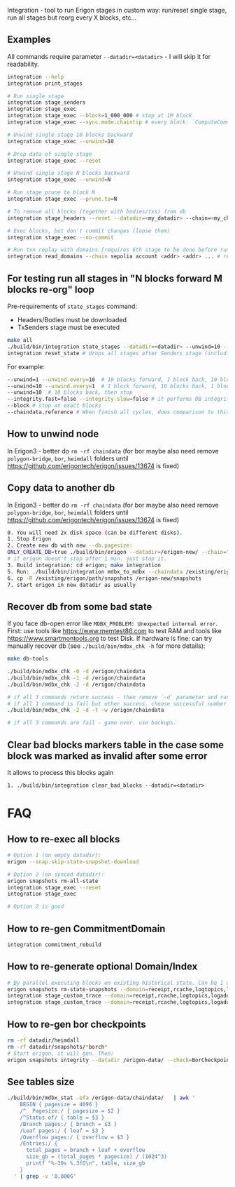 Integration - tool to run Erigon stages in custom way: run/reset single stage, run all stages but reorg every X blocks,
etc...

## Examples

All commands require parameter `--datadir=<datadir>` - I will skip it for readability.

```sh
integration --help
integration print_stages

# Run single stage
integration stage_senders
integration stage_exec
integration stage_exec --block=1_000_000 # stop at 1M block
integration stage_exec --sync.mode.chaintip # every block: `ComputeCommitment`, `rwtx.Commit()`, write diffs/changesets

# Unwind single stage 10 blocks backward
integration stage_exec --unwind=10

# Drop data of single stage
integration stage_exec --reset

# Unwind single stage N blocks backward
integration stage_exec --unwind=N

# Run stage prune to block N
integration stage_exec --prune.to=N

# To remove all blocks (together with bodies/txs) from db 
integration stage_headers --reset --datadir=<my_datadir> --chain=<my_chain>

# Exec blocks, but don't commit changes (loose them)
integration stage_exec --no-commit

# Run txn replay with domains [requires 6th stage to be done before run]
integration read_domains --chain sepolia account <addr> <addr> ... # read values for given accounts
```

## For testing run all stages in "N blocks forward M blocks re-org" loop

Pre-requirements of `state_stages` command:

- Headers/Bodies must be downloaded
- TxSenders stage must be executed

```sh
make all
./build/bin/integration state_stages --datadir=<datadir> --unwind=10 --unwind.every=20 --pprof
integration reset_state # drops all stages after Senders stage (including it's db tables DB tables)
```

For example:

```sh
--unwind=1 --unwind.every=10  # 10 blocks forward, 1 block back, 10 blocks forward, ...
--unwind=10 --unwind.every=1  # 1 block forward, 10 blocks back, 1 blocks forward, ...
--unwind=10  # 10 blocks back, then stop
--integrity.fast=false --integrity.slow=false # it performs DB integrity checks each step. You can disable slow or fast checks.
--block # stop at exact blocks
--chaindata.reference # When finish all cycles, does comparison to this db file.
```

## How to unwind node

In Erigon3 - better do `rm -rf chaindata` (for bor maybe also need remove `polygon-bridge`, `bor`, `heimdall` folders
until https://github.com/erigontech/erigon/issues/13674 is fixed)

## Copy data to another db

In Erigon3 - better do `rm -rf chaindata` (for bor maybe also need remove `polygon-bridge`, `bor`, `heimdall` folders
until https://github.com/erigontech/erigon/issues/13674 is fixed)

```sh
0. You will need 2x disk space (can be different disks).
1. Stop Erigon
2. Create new db with new --db.pagesize:
ONLY_CREATE_DB=true ./build/bin/erigon --datadir=/erigon-new/ --chain="$CHAIN" --db.pagesize=8kb --db.size.limit=12T
# if erigon doesn't stop after 1 min. just stop it.
3. Build integration: cd erigon; make integration
5. Run: ./build/bin/integration mdbx_to_mdbx --chaindata /existing/erigon/path/chaindata/ --chaindata.to /erigon-new/chaindata/
6. cp -R /existing/erigon/path/snapshots /erigon-new/snapshots
7. start erigon in new datadir as usually
```

## Recover db from some bad state

If you face db-open error like `MDBX_PROBLEM: Unexpected internal error`. First: use tools
like https://www.memtest86.com to test RAM and tools like https://www.smartmontools.org to test Disk. If hardware is
fine: can try manually recover db (see `./build/bin/mdbx_chk -h` for more details):

```sh
make db-tools

./build/bin/mdbx_chk -0 -d /erigon/chaindata
./build/bin/mdbx_chk -1 -d /erigon/chaindata
./build/bin/mdbx_chk -2 -d /erigon/chaindata

# if all 3 commands return success - then remove `-d` parameter and run again
# if all 1 command is fail but other success. choose successful number - for example 2 - and switch db manually to it:  
./build/bin/mdbx_chk -2 -d -t -w /erigon/chaindata  

# if all 3 commands are fail - game over. use backups.
```

## Clear bad blocks markers table in the case some block was marked as invalid after some error

It allows to process this blocks again

```
1. ./build/bin/integration clear_bad_blocks --datadir=<datadir>
```

# FAQ

## How to re-exec all blocks

```sh
# Option 1 (on empty datadir):
erigon --snap.skip-state-snapshot-download

# Option 2 (on synced datadir):
erigon snapshots rm-all-state
integration stage_exec --reset
integration stage_exec 

# Option 2 is good 
```

## How to re-gen CommitmentDomain

```sh
integration commitment_rebuild
```

## How to re-generate optional Domain/Index

```sh
# By parallel executing blocks on existing historical state. Can be 1 or many domains:
erigon snapshots rm-state-snapshots --domain=receipt,rcache,logtopics,logaddrs,tracesfrom,tracesto
integration stage_custom_trace --domain=receipt,rcache,logtopics,logaddrs,tracesfrom,tracesto --reset
integration stage_custom_trace --domain=receipt,rcache,logtopics,logaddrs,tracesfrom,tracesto
```

## How to re-gen bor checkpoints

```sh
rm -rf datadir/heimdall
rm -rf datadir/snapshots/*borch*
# Start erigon, it will gen. Then:
erigon snapshots integrity --datadir /erigon-data/ --check=BorCheckpoints
```

## See tables size

```sh
./build/bin/mdbx_stat -efa /erigon-data/chaindata/   | awk '
    BEGIN { pagesize = 4096 }
    /^  Pagesize:/ { pagesize = $2 }
    /^Status of/ { table = $3 }
    /Branch pages:/ { branch = $3 }
    /Leaf pages:/ { leaf = $3 }
    /Overflow pages:/ { overflow = $3 }
    /Entries:/ {
      total_pages = branch + leaf + overflow
      size_gb = (total_pages * pagesize) / (1024^3)
      printf "%-30s %.3fG\n", table, size_gb
    }
  ' | grep -v '0.000G'
```
